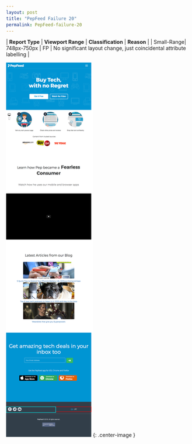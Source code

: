 ```yaml
---
layout: post
title: "PepFeed Failure 20"
permalink: PepFeed-failure-20
---
```

| **Report Type** | **Viewport Range** | **Classification** | **Reason** |
| Small-Range| 748px-750px | FP | No significant layout change, just coincidental attribute labelling | 

![Screenshot of the fault](../assets/images/PepFeed/fault20/smallrangeWidth749.png){: .center-image }